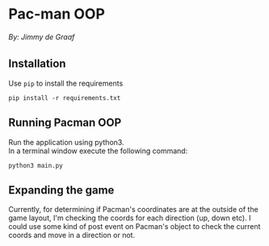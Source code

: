 # Pac-man OOP  
###### By: Jimmy de Graaf

## Installation
Use `pip` to install the requirements  

`pip install -r requirements.txt`  

## Running Pacman OOP
Run the application using python3.  
In a terminal window execute the following command:  

`python3 main.py`  

## Expanding the game  


Currently, for determining if Pacman's coordinates are at the outside of the
game layout, I'm checking the coords for each direction (up, down etc). 
I could use some kind of post event on Pacman's object to check the current coords
and move in a direction or not.